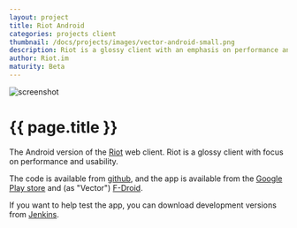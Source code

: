 ```yaml
---
layout: project
title: Riot Android
categories: projects client
thumbnail: /docs/projects/images/vector-android-small.png
description: Riot is a glossy client with an emphasis on performance and usability
author: Riot.im
maturity: Beta
---
```


![screenshot](/docs/projects/images/vector-android-large.png "{{ page.title }}")

# {{ page.title }}
The Android version of the [Riot](https://matrix.org/docs/projects/client/riot.html) web client. Riot is a glossy client with focus on performance and usability.

The code is available from [github](https://github.com/vector-im/vector-android), and the app is available from the [Google Play store](https://play.google.com/store/apps/details?id=im.riot) and (as "Vector") [F-Droid](https://f-droid.org/repository/browse/?fdfilter=vector&fdid=im.vector.alpha).

If you want to help test the app, you can download development versions from [Jenkins](https://matrix.org/jenkins/job/VectorAndroidDevelop/).
